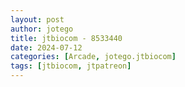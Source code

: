 ```yaml
---
layout: post
author: jotego
title: jtbiocom - 8533440
date: 2024-07-12
categories: [Arcade, jotego.jtbiocom]
tags: [jtbiocom, jtpatreon]
---
```


